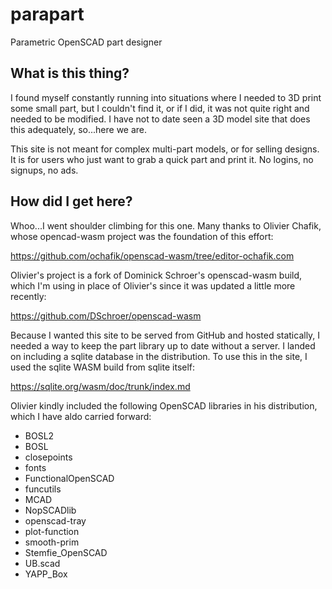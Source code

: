 # parapart
Parametric OpenSCAD part designer


## What is this thing?
I found myself constantly running into situations where I needed to 3D print some small
part, but I couldn't find it, or if I did, it was not quite right and needed to be 
modified.  I have not to date seen a 3D model site that does this adequately, so...here we are.

This site is not meant for complex multi-part models, or for selling designs.  It is for users
who just want to grab a quick part and print it.  No logins, no signups, no ads.


## How did I get here?

Whoo...I went shoulder climbing for this one.  Many thanks to Olivier Chafik, whose opencad-wasm project was the foundation of this effort:

https://github.com/ochafik/openscad-wasm/tree/editor-ochafik.com


Olivier's project is a fork of Dominick Schroer's openscad-wasm build, which I'm using in place of Olivier's since it was updated a little more recently:

https://github.com/DSchroer/openscad-wasm

Because I wanted this site to be served from GitHub and hosted statically, I needed a way to keep the part library up to date without a server.  I landed on including a sqlite database in the distribution.  To use this in the site, I used the sqlite WASM build from sqlite itself:

https://sqlite.org/wasm/doc/trunk/index.md


Olivier kindly included the following OpenSCAD libraries in his distribution, which I have aldo carried forward:

- BOSL2
- BOSL
- closepoints
- fonts
- FunctionalOpenSCAD
- funcutils
- MCAD
- NopSCADlib
- openscad-tray
- plot-function
- smooth-prim
- Stemfie_OpenSCAD
- UB.scad
- YAPP_Box

